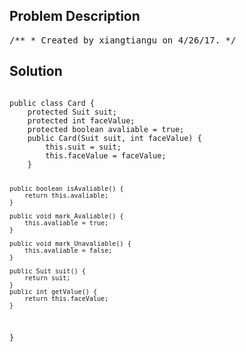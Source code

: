 <!--
<style>
  body { font-family: Arial, sans-serif; }
  .container { max-width: 100%; margin: 0 auto; padding: 10px; }
  .comment-block { max-width: 30%; background-color: #f9f9f9; padding: 10px; border-left: 5px solid #ccc; overflow-wrap: break-word; white-space: pre-wrap; }
  .code-block { background-color: #f4f4f4; padding: 10px; border: 1px solid #ddd; overflow-wrap: break-word; white-space: pre-wrap; }
</style>
-->

<div class='container'>
<h2>Problem Description</h2>
<div class='comment-block'>
<pre>
/** * Created by xiangtiangu on 4/26/17. */</pre>
</div>

<h2>Solution</h2>
<div class='code-block'>
<pre><code class='language-java'>
public class Card {
    protected Suit suit;
    protected int faceValue;
    protected boolean avaliable = true;
    public Card(Suit suit, int faceValue) {
        this.suit = suit;
        this.faceValue = faceValue;
    }

    public boolean isAvaliable() {
        return this.avaliable;
    }

    public void mark_Avaliable() {
        this.avaliable = true;
    }

    public void mark_Unavaliable() {
        this.avaliable = false;
    }

    public Suit suit() {
        return suit;
    }
    public int getValue() {
        return this.faceValue;
    }
}</code></pre>
</div>
</div>
